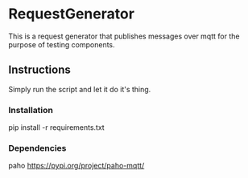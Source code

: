 # RequestGenerator

This is a request generator that publishes messages over mqtt for the purpose 
of testing components.

## Instructions

Simply run the script and let it do it's thing.

### Installation

pip install -r requirements.txt

### Dependencies

paho https://pypi.org/project/paho-mqtt/
